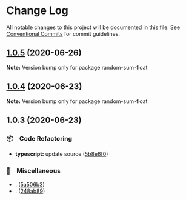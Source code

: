 # Change Log

All notable changes to this project will be documented in this file.
See [Conventional Commits](https://conventionalcommits.org) for commit guidelines.

## [1.0.5](https://github.com/bluelovers/ws-random/compare/random-sum-float@1.0.4...random-sum-float@1.0.5) (2020-06-26)

**Note:** Version bump only for package random-sum-float





## [1.0.4](https://github.com/bluelovers/ws-random/compare/random-sum-float@1.0.3...random-sum-float@1.0.4) (2020-06-23)

**Note:** Version bump only for package random-sum-float





## 1.0.3 (2020-06-23)


### 📦　Code Refactoring

* **typescript:** update source ([5b8e6f0](https://github.com/bluelovers/ws-random/commit/5b8e6f0df0bb756e20927493cee9269f9c6596c4))


### 🔖　Miscellaneous

* . ([5a506b3](https://github.com/bluelovers/ws-random/commit/5a506b3184d918000a2bc4873f567e8c71b386cc))
* . ([248ab89](https://github.com/bluelovers/ws-random/commit/248ab8998b11d03da14eb4920ef79d2e0dfc59bb))
